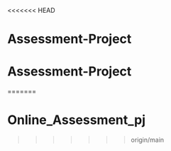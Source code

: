 <<<<<<< HEAD
# Assessment-Project
# Assessment-Project
=======
# Online_Assessment_pj
>>>>>>> origin/main
